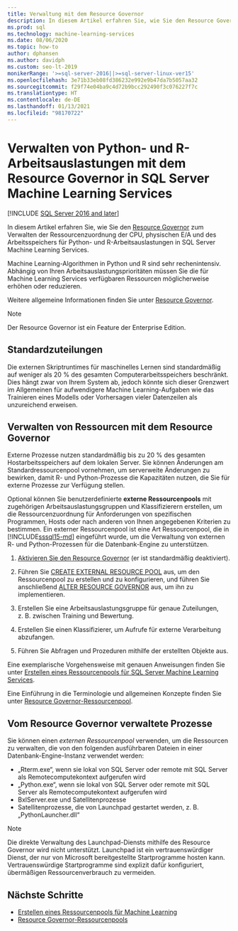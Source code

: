```yaml
---
title: Verwaltung mit dem Resource Governor
description: In diesem Artikel erfahren Sie, wie Sie den Resource Governor zum Verwalten der Ressourcenzuordnung der CPU, physischen E/A und des Arbeitsspeichers für Python- und R-Arbeitsauslastungen in SQL Server Machine Learning Services.
ms.prod: sql
ms.technology: machine-learning-services
ms.date: 08/06/2020
ms.topic: how-to
author: dphansen
ms.author: davidph
ms.custom: seo-lt-2019
monikerRange: '>=sql-server-2016||>=sql-server-linux-ver15'
ms.openlocfilehash: 3e71b33eb08fd386232e992e9b47da7b5057aa32
ms.sourcegitcommit: f29f74e04ba9c4d72b9bcc292490f3c076227f7c
ms.translationtype: HT
ms.contentlocale: de-DE
ms.lasthandoff: 01/13/2021
ms.locfileid: "98170722"
---
```

# <a name="manage-python-and-r-workloads-with-resource-governor-in-sql-server-machine-learning-services"></a>Verwalten von Python- und R-Arbeitsauslastungen mit dem Resource Governor in SQL Server Machine Learning Services
[!INCLUDE [SQL Server 2016 and later](../../includes/applies-to-version/sqlserver2016.md)]

In diesem Artikel erfahren Sie, wie Sie den [Resource Governor](../../relational-databases/resource-governor/resource-governor.md) zum Verwalten der Ressourcenzuordnung der CPU, physischen E/A und des Arbeitsspeichers für Python- und R-Arbeitsauslastungen in SQL Server Machine Learning Services.

Machine Learning-Algorithmen in Python und R sind sehr rechenintensiv. Abhängig von Ihren Arbeitsauslastungsprioritäten müssen Sie die für Machine Learning Services verfügbaren Ressourcen möglicherweise erhöhen oder reduzieren.

Weitere allgemeine Informationen finden Sie unter [Resource Governor](../../relational-databases/resource-governor/resource-governor.md).

> [!NOTE] 
> Der Resource Governor ist ein Feature der Enterprise Edition.

## <a name="default-allocations"></a>Standardzuteilungen

Die externen Skriptruntimes für maschinelles Lernen sind standardmäßig auf weniger als 20 % des gesamten Computerarbeitsspeichers beschränkt. Dies hängt zwar von Ihrem System ab, jedoch könnte sich dieser Grenzwert im Allgemeinen für aufwendigere Machine Learning-Aufgaben wie das Trainieren eines Modells oder Vorhersagen vieler Datenzeilen als unzureichend erweisen. 

## <a name="manage-resources-with-resource-governor"></a>Verwalten von Ressourcen mit dem Resource Governor
 
Externe Prozesse nutzen standardmäßig bis zu 20 % des gesamten Hostarbeitsspeichers auf dem lokalen Server. Sie können Änderungen am Standardressourcenpool vornehmen, um serverweite Änderungen zu bewirken, damit R- und Python-Prozesse die Kapazitäten nutzen, die Sie für externe Prozesse zur Verfügung stellen.

Optional können Sie benutzerdefinierte **externe Ressourcenpools** mit zugehörigen Arbeitsauslastungsgruppen und Klassifizierern erstellen, um die Ressourcenzuordnung für Anforderungen von spezifischen Programmen, Hosts oder nach anderen von Ihnen angegebenen Kriterien zu bestimmen. Ein externer Ressourcenpool ist eine Art Ressourcenpool, die in [!INCLUDE[sssql15-md](../../includes/sssql16-md.md)] eingeführt wurde, um die Verwaltung von externen R- und Python-Prozessen für die Datenbank-Engine zu unterstützen.

1. [Aktivieren Sie den Resource Governor](../../relational-databases/resource-governor/enable-resource-governor.md) (er ist standardmäßig deaktiviert).

2. Führen Sie [CREATE EXTERNAL RESOURCE POOL](../../t-sql/statements/create-external-resource-pool-transact-sql.md) aus, um den Ressourcenpool zu erstellen und zu konfigurieren, und führen Sie anschließend [ALTER RESOURCE GOVERNOR](../../t-sql/statements/alter-resource-governor-transact-sql.md) aus, um ihn zu implementieren.

3. Erstellen Sie eine Arbeitsauslastungsgruppe für genaue Zuteilungen, z. B. zwischen Training und Bewertung.

4. Erstellen Sie einen Klassifizierer, um Aufrufe für externe Verarbeitung abzufangen.

5. Führen Sie Abfragen und Prozeduren mithilfe der erstellten Objekte aus.

Eine exemplarische Vorgehensweise mit genauen Anweisungen finden Sie unter [Erstellen eines Ressourcenpools für SQL Server Machine Learning Services](create-external-resource-pool.md).

Eine Einführung in die Terminologie und allgemeinen Konzepte finden Sie unter [Resource Governor-Ressourcenpool](../../relational-databases/resource-governor/resource-governor-resource-pool.md).

## <a name="processes-under-resource-governance"></a>Vom Resource Governor verwaltete Prozesse
  
 Sie können einen *externen Ressourcenpool* verwenden, um die Ressourcen zu verwalten, die von den folgenden ausführbaren Dateien in einer Datenbank-Engine-Instanz verwendet werden:

+ „Rterm.exe“, wenn sie lokal von SQL Server oder remote mit SQL Server als Remotecomputekontext aufgerufen wird
+ „Python.exe“, wenn sie lokal von SQL Server oder remote mit SQL Server als Remotecomputekontext aufgerufen wird
+ BxlServer.exe und Satellitenprozesse
+ Satellitenprozesse, die von Launchpad gestartet werden, z. B. „PythonLauncher.dll“
  
> [!NOTE]
> Die direkte Verwaltung des Launchpad-Diensts mithilfe des Resource Governor wird nicht unterstützt. Launchpad ist ein vertrauenswürdiger Dienst, der nur von Microsoft bereitgestellte Startprogramme hosten kann. Vertrauenswürdige Startprogramme sind explizit dafür konfiguriert, übermäßigen Ressourcenverbrauch zu vermeiden.
  
## <a name="next-steps"></a>Nächste Schritte

+ [Erstellen eines Ressourcenpools für Machine Learning](create-external-resource-pool.md)
+ [Resource Governor-Ressourcenpools](../../relational-databases/resource-governor/resource-governor-resource-pool.md)